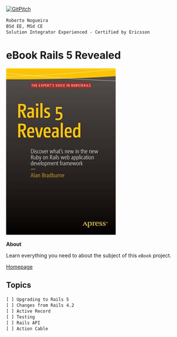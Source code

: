 [![GitPitch](https://gitpitch.com/assets/badge.svg)](https://gitpitch.com/enogrob/ebook-project/master)
```
Roberto Nogueira  
BSd EE, MSd CE
Solution Integrator Experienced - Certified by Ericsson
```
# eBook Rails 5 Revealed

![ebook image](assets/ebook.png)

**About**

Learn everything you need to about the subject of this `eBook` project.

[Homepage](http://www.apress.com/us/book/9781484217085)

## Topics
```
[ ] Upgrading to Rails 5
[ ] Changes from Rails 4.2
[ ] Active Record
[ ] Testing
[ ] Rails API
[ ] Action Cable
```

